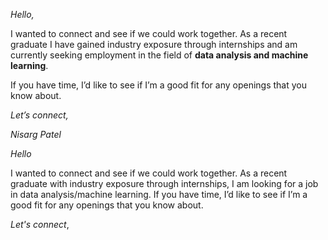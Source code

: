 
_Hello,_

I wanted to connect and see if we could work together. As a recent graduate I have gained industry exposure through internships and am currently seeking employment in the field of **data analysis and machine learning**. 

If you have time, I’d like to see if I’m a good fit for any openings that you know about.

_Let’s connect,_ 

_Nisarg Patel_


_Hello_

I wanted to connect and see if we could work together. As a recent graduate with industry exposure through internships, I am looking for a job in data analysis/machine learning. If you have time, I’d like to see if I’m a good fit for any openings that you know about.

_Let's connect_,



